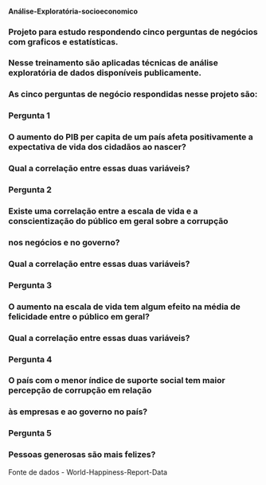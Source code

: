 #### Análise-Exploratória-socioeconomico
### Projeto para estudo respondendo cinco perguntas de negócios com graficos e estatísticas.
### Nesse treinamento são aplicadas técnicas de análise exploratória de dados disponíveis publicamente.
### As cinco perguntas de negócio respondidas nesse projeto são:
### Pergunta 1
### O aumento do PIB per capita de um país afeta positivamente a expectativa de vida dos cidadãos ao nascer?
### Qual a correlação entre essas duas variáveis?
### Pergunta 2
### Existe uma correlação entre a escala de vida e a conscientização do público em geral sobre a corrupção 
### nos negócios e no governo? 
### Qual a correlação entre essas duas variáveis?
### Pergunta 3
### O aumento na escala de vida tem algum efeito na média de felicidade entre o público em geral?
### Qual a correlação entre essas duas variáveis?
### Pergunta 4
### O país com o menor índice de suporte social tem maior percepção de corrupção em relação 
### às empresas e ao governo no país?
### Pergunta 5
### Pessoas generosas são mais felizes?
Fonte de dados - World-Happiness-Report-Data
